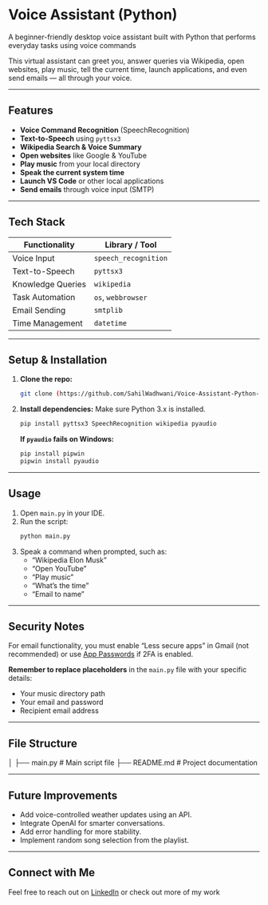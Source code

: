# Voice Assistant (Python)

A beginner-friendly desktop voice assistant built with Python that performs everyday tasks using voice commands

This virtual assistant can greet you, answer queries via Wikipedia, open websites, play music, tell the current time, launch applications, and even send emails — all through your voice.

---

##  Features

-  **Voice Command Recognition** (SpeechRecognition)
-  **Text-to-Speech** using `pyttsx3`
-  **Wikipedia Search & Voice Summary**
-  **Open websites** like Google & YouTube
-  **Play music** from your local directory
-  **Speak the current system time**
-  **Launch VS Code** or other local applications
-  **Send emails** through voice input (SMTP)

---

##  Tech Stack

| Functionality        | Library / Tool           |
|----------------------|--------------------------|
| Voice Input          | `speech_recognition`     |
| Text-to-Speech       | `pyttsx3`                |
| Knowledge Queries    | `wikipedia`              |
| Task Automation      | `os`, `webbrowser`       |
| Email Sending        | `smtplib`                |
| Time Management      | `datetime`               |

---

##  Setup & Installation

1.  **Clone the repo:**
    ```bash
    git clone (https://github.com/SahilWadhwani/Voice-Assistant-Python-Project.git)
    ```

2.  **Install dependencies:**
    Make sure Python 3.x is installed.
    ```bash
    pip install pyttsx3 SpeechRecognition wikipedia pyaudio
    ```
     **If `pyaudio` fails on Windows:**
    ```bash
    pip install pipwin
    pipwin install pyaudio
    ```

---

##  Usage

1.  Open `main.py` in your IDE.
2.  Run the script:
    ```bash
    python main.py
    ```
3.  Speak a command when prompted, such as:
    * “Wikipedia Elon Musk”
    * “Open YouTube”
    * “Play music”
    * “What’s the time”
    * “Email to name”

---

##  Security Notes

For email functionality, you must enable “Less secure apps” in Gmail (not recommended) or use [App Passwords](https://support.google.com/accounts/answer/185833?hl=en) if 2FA is enabled.

**Remember to replace placeholders** in the `main.py` file with your specific details:
* Your music directory path
* Your email and password
* Recipient email address

---

##  File Structure

│
├── main.py                 # Main script file
├── README.md               # Project documentation


---

##  Future Improvements

* Add voice-controlled weather updates using an API.
* Integrate OpenAI for smarter conversations.
* Add error handling for more stability.
* Implement random song selection from the playlist.

---

##  Connect with Me

Feel free to reach out on [LinkedIn](https://www.linkedin.com/in/sahil-wadhwani-06848122a/) or check out more of my work 
